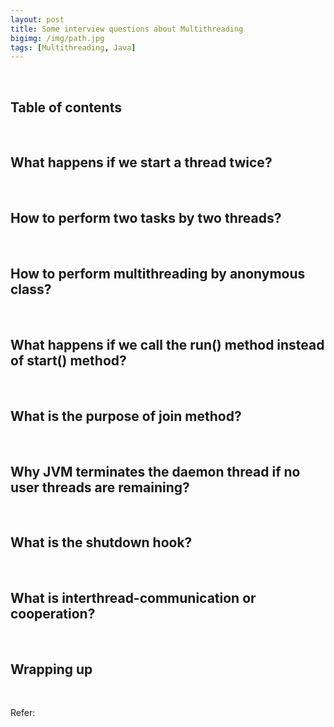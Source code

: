 ```yaml
---
layout: post
title: Some interview questions about Multithreading
bigimg: /img/path.jpg
tags: [Multithreading, Java]
---
```




<br>

## Table of contents





<br>

## What happens if we start a thread twice?





<br>

## How to perform two tasks by two threads?





<br>

## How to perform multithreading by anonymous class?






<br>

## What happens if we call the run() method instead of start() method?





<br>

## What is the purpose of join method?




<br>

## Why JVM terminates the daemon thread if no user threads are remaining?





<br>

## What is the shutdown hook?





<br>

## What is interthread-communication or cooperation?




<br>

## Wrapping up







<br>

Refer:
